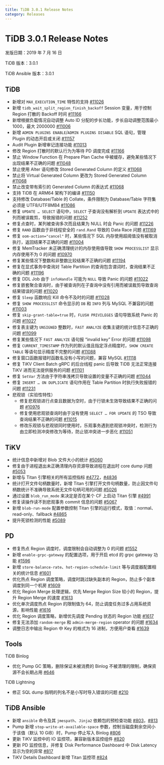 ```yaml
---
title: TiDB 3.0.1 Release Notes
category: Releases
---
```


# TiDB 3.0.1 Release Notes

发版日期：2019 年 7 月 16 日

TiDB 版本：3.0.1

TiDB Ansible 版本：3.0.1

## TiDB

+ 新增对 `MAX_EXECUTION_TIME` 特性的支持 [#11026](https://github.com/pingcap/tidb/pull/11026)
+ 新增 `tidb_wait_split_region_finish_backoff` Session 变量，用于控制 Region 打散的 Backoff 时间 [#11166](https://github.com/pingcap/tidb/pull/11166)
+ 新增根据负载情况自动调整 Auto ID 分配的步长功能，步长自动调整范围最小 1000，最大 2000000 [#11006](https://github.com/pingcap/tidb/pull/11006)
+ 新增 `ADMIN PLUGINS ENABLE`/`ADMIN PLUGINS DISABLE` SQL 语句，管理 Plugin 的动态开启或关闭 [#11157](https://github.com/pingcap/tidb/pull/11157)
+ Audit Plugin 新增审记连接功能 [#11013](https://github.com/pingcap/tidb/pull/11013)
+ 修改 Region 打散时的默认行为为等待 PD 调度完成 [#11166](https://github.com/pingcap/tidb/pull/11166)
+ 禁止 Window Function 在 Prepare Plan Cache 中被缓存，避免某些情况下出现结果不正确的问题 [#11048](https://github.com/pingcap/tidb/pull/11048)
+ 禁止使用 Alter 语句修改 Stored Generated Column 的定义 [#11068](https://github.com/pingcap/tidb/pull/11068)
+ 禁止将 Virtual Generated Column 更改为 Stored Generated Column [#11068](https://github.com/pingcap/tidb/pull/11068)
+ 禁止改变带有索引的 Generated Column 的表达式 [#11068](https://github.com/pingcap/tidb/pull/11068)
+ 支持 TiDB 在 ARM64 架构下的编译 [#11150](https://github.com/pingcap/tidb/pull/11150)
+ 支持修改 Database/Table 的 Collate，条件限制为 Database/Table 字符集必须是 UTF8/UTF8MB4 [#11086](https://github.com/pingcap/tidb/pull/11086)
+ 修复 `UPDATE … SELECT` 语句中，`SELECT` 子查询没有解析到 `UPDATE` 表达式中的列而被误裁剪，导致报错的问题 [#11252](https://github.com/pingcap/tidb/pull/11252)
+ 修复点查时，某列被查询多次而且结果为 NULL 时会 Panic 的问题 [#11226](https://github.com/pingcap/tidb/pull/11226)
+ 修复 `RAND` 函数由于非线程安全的 `rand.Rand` 导致的 Data Race 问题 [#11169](https://github.com/pingcap/tidb/pull/11169)
+ 修复 `oom-action="cancel"` 时，某些情况下 SQL 内存使用超阈值没有被取消执行，返回结果不正确的问题 [#11004](https://github.com/pingcap/tidb/pull/11004)
+ 修复 MemTracker 未正确清理统计的内存使用值导致 `SHOW PROCESSLIST` 显示内存使用不为 0 的问题 [#10970](https://github.com/pingcap/tidb/pull/10970)
+ 修复某些情况下整数和非整数比较结果不正确的问题 [#11194](https://github.com/pingcap/tidb/pull/11194)
+ 修复在显式事务中查询对 Table Partition 的查询包含谓词时，查询结果不正确的问题 [#11196](https://github.com/pingcap/tidb/pull/11196)
+ 修复 DDL Job 由于 `infoHandle` 可能为 `NULL` 导致 Panic 的问题 [#11022](https://github.com/pingcap/tidb/pull/11022)
+ 修复嵌套聚合查询时，由于被查询列在子查询中没有引用而被误裁剪导致查询结果错误的问题 [#11020](https://github.com/pingcap/tidb/pull/11020)
+ 修复 `Sleep` 函数响应 Kill 命令不及时的问题 [#11028](https://github.com/pingcap/tidb/pull/11028)
+ 修复 `SHOW PROCESSLIST` 命令显示的 `DB` 和 `INFO` 列与 MySQL 不兼容的问题 [#11003](https://github.com/pingcap/tidb/pull/11003)
+ 修复 `skip-grant-table=true` 时，`FLUSH PRIVILEGES` 语句导致系统 Panic 的问题 [#11027](https://github.com/pingcap/tidb/pull/11027)
+ 修复表主键为 `UNSIGNED` 整数时，`FAST ANALYZE` 收集主键的统计信息不正确的问题 [#11099](https://github.com/pingcap/tidb/pull/11099)
+ 修复某些情况下 `FAST ANALYZE` 语句报 “invalid key” Error 的问题 [#11098](https://github.com/pingcap/tidb/pull/11098)
+ 修复 `CURRENT_TIMESTAMP` 作为列的默认值且指定浮点精度时，`SHOW CREATE TABLE` 等语句显示精度不完整的问题 [#11088](https://github.com/pingcap/tidb/pull/11088)
+ 修复窗口函数报错时函数名没有小写的问题，兼容 MySQL [#11118](https://github.com/pingcap/tidb/pull/11118)
+ 修复 TiKV Client Batch gRPC 的后台线程 panic 后导致 TiDB 无法正常连接 TiKV 进而无法提供服务的问题 [#11101](https://github.com/pingcap/tidb/pull/11101)
+ 修复 `SetVar` 方法由于字符串浅拷贝导致设置的变量不正确的问题 [#11044](https://github.com/pingcap/tidb/pull/11044)
+ 修复 `INSERT … ON DUPLICATE` 语句作用在 Table Partition 时执行失败报错的问题 [#11231](https://github.com/pingcap/tidb/pull/11231)
+ 悲观锁（实验性特性）
    - 修复悲观锁进行点查且数据为空时，由于行锁未生效导致结果不正确的问题 [#10976](https://github.com/pingcap/tidb/pull/10976)
    - 修复使用悲观锁查询时由于没有使用 `SELECT … FOR UPDATE` 的 TSO 导致查询结果不正确的问题 [#11015](https://github.com/pingcap/tidb/pull/11015)
    - 修改乐观锁与悲观锁同时使用时，乐观事务遇到悲观锁冲突时，检测行为由立即检测冲突修改为等待，防止锁冲突进一步恶化 [#11051](https://github.com/pingcap/tidb/pull/11051)

## TiKV

- 统计信息中新增对 Blob 文件大小的统计 [#5060](https://github.com/tikv/tikv/pull/5060)
- 修复由于进程退出未正确清理内存资源导致进程在退出时 core dump 问题 [#5053](https://github.com/tikv/tikv/pull/5053)
- 新增与 Titan 引擎相关的所有监控指标 [#4772](https://github.com/tikv/tikv/pull/4772)，[#4836](https://github.com/tikv/tikv/pull/4836)
- 统计打开文件句柄数量时，新增 Titan 引擎打开文件句柄数量，防止因文件句柄数统计不准确导致系统无文件句柄可用的问题 [#5026](https://github.com/tikv/tikv/pull/5026)
- 通过设置 `blob_run_mode` 来决定是否在某个 CF 上启动 Titan 引擎 [#4991](https://github.com/tikv/tikv/pull/4991)
- 修复读操作读不到悲观事务 commit 信息的问题 [#5067](https://github.com/tikv/tikv/pull/5067)
- 新增 `blob-run-mode` 配置参数控制 Titan 引擎的运行模式，取值：normal、read-only、fallback [#4865](https://github.com/tikv/tikv/pull/4865)
- 提升死锁检测的性能 [#5089](https://github.com/tikv/tikv/pull/5089)

## PD

- 修复热点 Region 调度时，调度限制会自动调整为 0 的问题 [#1552](https://github.com/pingcap/pd/pull/1552)
- 新增 `enable-grpc-gateway` 的配置选项，用于开启 etcd 的 grpc gateway 功能 [#1596](https://github.com/pingcap/pd/pull/1596)
- 新增 `store-balance-rate`、`hot-region-schedule-limit` 等与调度器配置相关的统计信息 [#1601](https://github.com/pingcap/pd/pull/1601)
- 优化热点 Region 调度策略，调度时跳过缺失副本的 Region，防止多个副本调度到同一个机房 [#1609](https://github.com/pingcap/pd/pull/1609)
- 优化 Region Merge 处理逻辑，优先 Merge Region Size 较小的 Region，提升 Region Merge 的速度 [#1613](https://github.com/pingcap/pd/pull/1613)
- 优化单次调度热点 Region 的限制值为 64，防止调度任务过多占用系统资源，影响性能 [#1616](https://github.com/pingcap/pd/pull/1616)
- 优化 Region 调度策略，新增优先调度 Pending 状态的 Region 功能 [#1617](https://github.com/pingcap/pd/pull/1617)
- 修复无法添加 `random-merge` 和 `admin-merge-region` operator 的问题 [#1634](https://github.com/pingcap/pd/pull/1634)
- 调整日志中输出 Region 中 Key 的格式为 16 进制，方便用户查看 [#1639](https://github.com/pingcap/pd/pull/1639)

## Tools

TiDB Binlog

- 优化 Pump GC 策略，删除保证未被消费的 Binlog 不被清理的限制，确保资源不会长期占用 [#646](https://github.com/pingcap/tidb-binlog/pull/646)

TiDB Lightning

- 修正 SQL dump 指明的列名不是小写时导入错误的问题 [#210](https://github.com/pingcap/tidb-lightning/pull/210)

## TiDB Ansible

- 新增 `ansible` 命令及其 `jmespath`、`Jinja2` 依赖包的预检查功能 [#803](https://github.com/pingcap/tidb-ansible/pull/803)，[#813](https://github.com/pingcap/tidb-ansible/pull/813)
- Pump 新增 `stop-write-at-available-space` 参数，控制当磁盘剩余空间小于该值（默认 10 GiB）时，Pump 停止写入 Binlog [#806](https://github.com/pingcap/tidb-ansible/pull/806)
- 更新 TiKV 监控中的 IO 监控项，兼容新版本监控组件 [#820](https://github.com/pingcap/tidb-ansible/pull/820)
- 更新 PD 监控信息，并修复 Disk Performance Dashboard 中 Disk Latency 显示为空的异常 [#817](https://github.com/pingcap/tidb-ansible/pull/817)
- TiKV Details Dashboard 新增 Titan 监控项 [#824](https://github.com/pingcap/tidb-ansible/pull/824)
